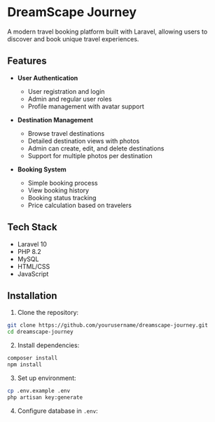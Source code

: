 # DreamScape Journey

A modern travel booking platform built with Laravel, allowing users to discover and book unique travel experiences.

## Features

- **User Authentication**
  - User registration and login
  - Admin and regular user roles
  - Profile management with avatar support

- **Destination Management**
  - Browse travel destinations
  - Detailed destination views with photos
  - Admin can create, edit, and delete destinations
  - Support for multiple photos per destination

- **Booking System**
  - Simple booking process
  - View booking history
  - Booking status tracking
  - Price calculation based on travelers

## Tech Stack

- Laravel 10
- PHP 8.2
- MySQL
- HTML/CSS
- JavaScript

## Installation

1. Clone the repository:
```bash
git clone https://github.com/yourusername/dreamscape-journey.git
cd dreamscape-journey
```

2. Install dependencies:
```bash
composer install
npm install
```

3. Set up environment:
```bash
cp .env.example .env
php artisan key:generate
```

4. Configure database in `.env`:
